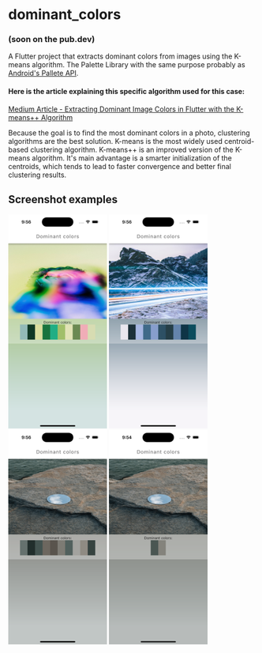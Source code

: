 # dominant_colors 
### (soon on the pub.dev)
A  Flutter project that extracts dominant colors from images using the K-means algorithm. The Palette Library with the same purpose probably as [Android's Pallete API](https://developer.android.com/develop/ui/views/graphics/palette-colors).

#### Here is the article explaining this specific algorithm used for this case: 

[Medium Article - Extracting Dominant Image Colors in Flutter with the K-means++ Algorithm](https://medium.com/@natasa.misic10/extracting-dominant-image-colors-in-flutter-with-the-k-means-algorithm-bdf2b829bde5)

Because the goal is to find the most dominant colors in a photo, clustering algorithms are the best solution. K-means is the most widely used centroid-based clustering algorithm. K-means++ is an improved version of the K-means algorithm. It's main advantage is a smarter initialization of the centroids, which tends to lead to faster convergence and better final clustering results.

## Screenshot examples

  <img src="screenshots/1.png" alt="Flutter screenshot 1" width="200"> <img src="screenshots/2.png" alt="Flutter screenshot 2" width="200"> <img src="screenshots/3.png" alt="Flutter screenshot 3" width="200"> <img src="screenshots/0.png" alt="Flutter screenshot 0" width="200">
